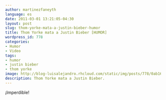 ```yaml
---
author: martinezfaneyth
language: es
date: 2011-03-01 13:21:05-04:30
layout: post
slug: thom-yorke-mata-a-justin-bieber-humor
title: Thom Yorke mata a Justin Bieber [HUMOR]
wordpress_id: 778
categories:
- Humor
- Video
tags:
- humor
- justin bieber
- thom yorke
image: http://blog-luisalejandro.rhcloud.com/static/img/posts/778/0ab160395e5a4d0e3efe7ec2c1a21fc6.jpg
description: Thom Yorke mata a Justin Bieber.
---
```


¡Imperdible!

<span class="youtube" data-youtube-id="m0VPPJscIL4"></span>
